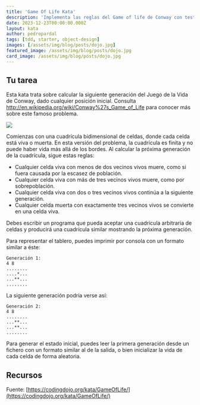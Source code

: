 ```yaml
---
title: 'Game Of Life Kata'
description: 'Implementa las reglas del Game of life de Conway con test-driven development para practicar diseño orientado a objetos.'
date: 2023-12-23T00:00:00.000Z
layout: kata
author: pedropardal
tags: [tdd, starter, object-design]
images: [/assets/img/blog/posts/dojo.jpg]
featured_image: /assets/img/blog/posts/dojo.jpg
card_image: /assets/img/blog/posts/dojo.jpg
---
```


## Tu tarea

Esta kata trata sobre calcular la siguiente generación del Juego de la Vida de Conway, dado cualquier posición inicial. Consulta http://en.wikipedia.org/wiki/Conway%27s_Game_of_Life para conocer más sobre este famoso problema.

![](/assets/img/katas/gameoflife.jpg)

Comienzas con una cuadrícula bidimensional de celdas, donde cada celda está viva o muerta. En esta versión del problema, la cuadrícula es finita y no puede haber vida más allá de los bordes. Al calcular la próxima generación de la cuadrícula, sigue estas reglas:

- Cualquier celda viva con menos de dos vecinos vivos muere, como si fuera causada por la escasez de población.
- Cualquier celda viva con más de tres vecinos vivos muere, como por sobrepoblación.
- Cualquier celda viva con dos o tres vecinos vivos continúa a la siguiente generación.
- Cualquier celda muerta con exactamente tres vecinos vivos se convierte en una celda viva.

Debes escribir un programa que pueda aceptar una cuadrícula arbitraria de celdas y producirá una cuadrícula similar mostrando la próxima generación.

Para representar el tablero, puedes imprimir por consola con un formato similar a éste:

```
Generación 1:
4 8
........
....*...
...**...
........
```

La siguiente generación podría verse así:

```
Generación 2:
4 8
........
...**...
...**...
........
```

Para generar el estado inicial, puedes leer la primera generación desde un fichero con un formato similar al de la salida, o bien inicializar la vida de cada celda de forma aleatoria.

## Recursos

Fuente: [https://codingdojo.org/kata/GameOfLife/](https://codingdojo.org/kata/GameOfLife/)
